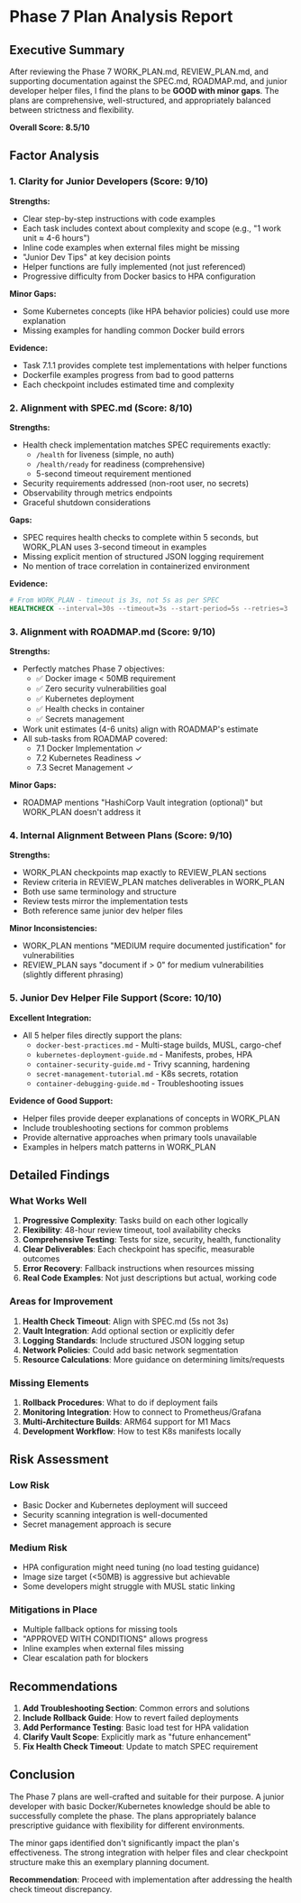 # Phase 7 Plan Analysis Report

## Executive Summary

After reviewing the Phase 7 WORK_PLAN.md, REVIEW_PLAN.md, and supporting documentation against the SPEC.md, ROADMAP.md, and junior developer helper files, I find the plans to be **GOOD with minor gaps**. The plans are comprehensive, well-structured, and appropriately balanced between strictness and flexibility.

**Overall Score: 8.5/10**

## Factor Analysis

### 1. Clarity for Junior Developers (Score: 9/10)

**Strengths:**
- Clear step-by-step instructions with code examples
- Each task includes context about complexity and scope (e.g., "1 work unit ≈ 4-6 hours")
- Inline code examples when external files might be missing
- "Junior Dev Tips" at key decision points
- Helper functions are fully implemented (not just referenced)
- Progressive difficulty from Docker basics to HPA configuration

**Minor Gaps:**
- Some Kubernetes concepts (like HPA behavior policies) could use more explanation
- Missing examples for handling common Docker build errors

**Evidence:**
- Task 7.1.1 provides complete test implementations with helper functions
- Dockerfile examples progress from bad to good patterns
- Each checkpoint includes estimated time and complexity

### 2. Alignment with SPEC.md (Score: 8/10)

**Strengths:**
- Health check implementation matches SPEC requirements exactly:
  - `/health` for liveness (simple, no auth)
  - `/health/ready` for readiness (comprehensive)
  - 5-second timeout requirement mentioned
- Security requirements addressed (non-root user, no secrets)
- Observability through metrics endpoints
- Graceful shutdown considerations

**Gaps:**
- SPEC requires health checks to complete within 5 seconds, but WORK_PLAN uses 3-second timeout in examples
- Missing explicit mention of structured JSON logging requirement
- No mention of trace correlation in containerized environment

**Evidence:**
```dockerfile
# From WORK_PLAN - timeout is 3s, not 5s as per SPEC
HEALTHCHECK --interval=30s --timeout=3s --start-period=5s --retries=3
```

### 3. Alignment with ROADMAP.md (Score: 9/10)

**Strengths:**
- Perfectly matches Phase 7 objectives:
  - ✅ Docker image < 50MB requirement
  - ✅ Zero security vulnerabilities goal
  - ✅ Kubernetes deployment
  - ✅ Health checks in container
  - ✅ Secrets management
- Work unit estimates (4-6 units) align with ROADMAP's estimate
- All sub-tasks from ROADMAP covered:
  - 7.1 Docker Implementation ✓
  - 7.2 Kubernetes Readiness ✓
  - 7.3 Secret Management ✓

**Minor Gaps:**
- ROADMAP mentions "HashiCorp Vault integration (optional)" but WORK_PLAN doesn't address it

### 4. Internal Alignment Between Plans (Score: 9/10)

**Strengths:**
- WORK_PLAN checkpoints map exactly to REVIEW_PLAN sections
- Review criteria in REVIEW_PLAN matches deliverables in WORK_PLAN
- Both use same terminology and structure
- Review tests mirror the implementation tests
- Both reference same junior dev helper files

**Minor Inconsistencies:**
- WORK_PLAN mentions "MEDIUM require documented justification" for vulnerabilities
- REVIEW_PLAN says "document if > 0" for medium vulnerabilities (slightly different phrasing)

### 5. Junior Dev Helper File Support (Score: 10/10)

**Excellent Integration:**
- All 5 helper files directly support the plans:
  - `docker-best-practices.md` - Multi-stage builds, MUSL, cargo-chef
  - `kubernetes-deployment-guide.md` - Manifests, probes, HPA
  - `container-security-guide.md` - Trivy scanning, hardening
  - `secret-management-tutorial.md` - K8s secrets, rotation
  - `container-debugging-guide.md` - Troubleshooting issues

**Evidence of Good Support:**
- Helper files provide deeper explanations of concepts in WORK_PLAN
- Include troubleshooting sections for common problems
- Provide alternative approaches when primary tools unavailable
- Examples in helpers match patterns in WORK_PLAN

## Detailed Findings

### What Works Well

1. **Progressive Complexity**: Tasks build on each other logically
2. **Flexibility**: 48-hour review timeout, tool availability checks
3. **Comprehensive Testing**: Tests for size, security, health, functionality
4. **Clear Deliverables**: Each checkpoint has specific, measurable outcomes
5. **Error Recovery**: Fallback instructions when resources missing
6. **Real Code Examples**: Not just descriptions but actual, working code

### Areas for Improvement

1. **Health Check Timeout**: Align with SPEC.md (5s not 3s)
2. **Vault Integration**: Add optional section or explicitly defer
3. **Logging Standards**: Include structured JSON logging setup
4. **Network Policies**: Could add basic network segmentation
5. **Resource Calculations**: More guidance on determining limits/requests

### Missing Elements

1. **Rollback Procedures**: What to do if deployment fails
2. **Monitoring Integration**: How to connect to Prometheus/Grafana
3. **Multi-Architecture Builds**: ARM64 support for M1 Macs
4. **Development Workflow**: How to test K8s manifests locally

## Risk Assessment

### Low Risk
- Basic Docker and Kubernetes deployment will succeed
- Security scanning integration is well-documented
- Secret management approach is secure

### Medium Risk
- HPA configuration might need tuning (no load testing guidance)
- Image size target (<50MB) is aggressive but achievable
- Some developers might struggle with MUSL static linking

### Mitigations in Place
- Multiple fallback options for missing tools
- "APPROVED WITH CONDITIONS" allows progress
- Inline examples when external files missing
- Clear escalation path for blockers

## Recommendations

1. **Add Troubleshooting Section**: Common errors and solutions
2. **Include Rollback Guide**: How to revert failed deployments
3. **Add Performance Testing**: Basic load test for HPA validation
4. **Clarify Vault Scope**: Explicitly mark as "future enhancement"
5. **Fix Health Check Timeout**: Update to match SPEC requirement

## Conclusion

The Phase 7 plans are well-crafted and suitable for their purpose. A junior developer with basic Docker/Kubernetes knowledge should be able to successfully complete the phase. The plans appropriately balance prescriptive guidance with flexibility for different environments.

The minor gaps identified don't significantly impact the plan's effectiveness. The strong integration with helper files and clear checkpoint structure make this an exemplary planning document.

**Recommendation**: Proceed with implementation after addressing the health check timeout discrepancy.
